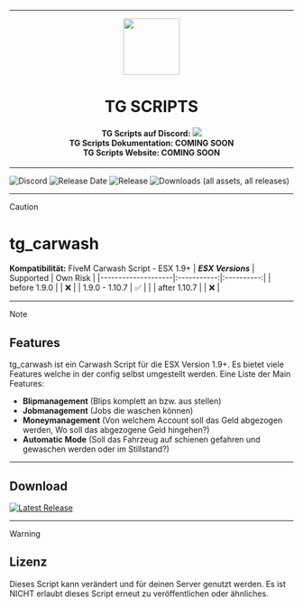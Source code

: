 <p align="center">
    <hr>
        <p align="center">
            <img src="https://avatars.githubusercontent.com/u/180347510?s=200&v=4" width="100" height="100"></img>
        </p>
    <h1 align="center">
    TG SCRIPTS
    </h1>
    <h4 align="center">
    <b>TG Scripts auf Discord: </b><a href="https://discord.gg/X2zxGxY6XY"><img src="https://discordapp.com/api/guilds/1101900001392721931/widget.png?style=shield"></img></a>
    <br/>
    <b>TG Scripts Dokumentation: </b>COMING SOON
    <br/>
    <b>TG Scripts Website: </b>COMING SOON
    </h4>
    <hr>
</p>

![Discord](https://img.shields.io/discord/1101900001392721931?label=Discord%20Server) 
![Release Date](https://img.shields.io/github/release-date/TGScripts/tg_carwash?label=Last%20Release%20Date) 
![Release](https://img.shields.io/github/v/release/TGScripts/tg_carwash?label=Last%20Release%20(Download%20below)) 
![Downloads (all assets, all releases)](https://img.shields.io/github/downloads/TGScripts/tg_carwash/total?label=Downloads)

---
> [!CAUTION]
> # tg_carwash
> **Kompatibilität:** FiveM Carwash Script - ESX 1.9+
> | **_ESX Versions_** | Supported | Own Risk |
> |--------------------|:-----------:|:----------:|
> | before 1.9.0       |           |     ❌    |
> | 1.9.0 - 1.10.7     |     ✅   |            |
> | after 1.10.7       |           |     ❌    |

<hr>

> [!NOTE]
> ## Features
> tg_carwash ist ein Carwash Script für die ESX Version 1.9+. Es bietet viele Features welche in der config selbst umgestellt werden. Eine Liste der Main Features:
>
> - **Blipmanagement** (Blips komplett an bzw. aus stellen)
> - **Jobmanagement** (Jobs die waschen können)
> - **Moneymanagement** (Von welchem Account soll das Geld abgezogen werden, Wo soll das abgezogene Geld hingehen?)
> - **Automatic Mode** (Soll das Fahrzeug auf schienen gefahren und gewaschen werden oder im Stillstand?)

<hr>

## Download
[![Latest Release](https://img.shields.io/github/v/release/TGScripts/tg_carwash?label=latest)](https://github.com/TGScripts/tg_carwash/releases/latest)

<hr>

> [!WARNING]
> ## Lizenz
> Dieses Script kann verändert und für deinen Server genutzt werden. Es ist NICHT erlaubt dieses Script erneut zu veröffentlichen oder ähnliches.